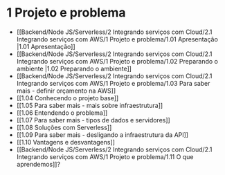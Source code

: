 # 1 Projeto e problema
- [[Backend/Node JS/Serverless/2 Integrando serviços com Cloud/2.1 Integrando serviços com AWS/1 Projeto e problema/1.01 Apresentação |1.01 Apresentação]]
- [[Backend/Node JS/Serverless/2 Integrando serviços com Cloud/2.1 Integrando serviços com AWS/1 Projeto e problema/1.02 Preparando o ambiente |1.02 Preparando o ambiente]]
- [[Backend/Node JS/Serverless/2 Integrando serviços com Cloud/2.1 Integrando serviços com AWS/1 Projeto e problema/1.03 Para saber mais - definir orçamento na AWS]]
- [[1.04 Conhecendo o projeto base]]
- [[1.05 Para saber mais - mais sobre infraestrutura]]
- [[1.06 Entendendo o problema]]
- [[1.07 Para saber mais - tipos de dados e servidores]]
- [[1.08 Soluções com Serverless]]
- [[1.09 Para saber mais - desligando a infraestrutura da API]]
- [[1.10 Vantagens e desvantagens]]
- [[Backend/Node JS/Serverless/2 Integrando serviços com Cloud/2.1 Integrando serviços com AWS/1 Projeto e problema/1.11 O que aprendemos]]?
